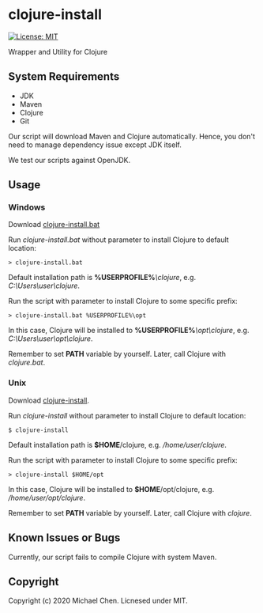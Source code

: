 # clojure-install

[![License: MIT](https://img.shields.io/badge/License-MIT-yellow.svg)](https://opensource.org/licenses/MIT)

Wrapper and Utility for Clojure

## System Requirements

* JDK
* Maven
* Clojure
* Git

Our script will download Maven and Clojure automatically. Hence, you don't need to manage dependency issue except JDK itself.

We test our scripts against OpenJDK.

## Usage

### Windows

Download [clojure-install.bat](https://raw.githubusercontent.com/cwchentw/clojure-install/master/clojure-install.bat)

Run *clojure-install.bat* without parameter to install Clojure to default location:

```
> clojure-install.bat
```

Default installation path is **%USERPROFILE%***\clojure*, e.g. *C:\Users\user\clojure*.

Run the script with parameter to install Clojure to some specific prefix:

```
> clojure-install.bat %USERPROFILE%\opt
```

In this case, Clojure will be installed to **%USERPROFILE%***\opt\clojure*, e.g. *C:\Users\user\opt\clojure*.

Remember to set **PATH** variable by yourself. Later, call Clojure with *clojure.bat*.

### Unix

Download [clojure-install](https://raw.githubusercontent.com/cwchentw/clojure-install/master/clojure-install).

Run *clojure-install* without parameter to install Clojure to default location:

```
$ clojure-install
```

Default installation path is **$HOME**/clojure, e.g. */home/user/clojure*.

Run the script with parameter to install Clojure to some specific prefix:

```
> clojure-install $HOME/opt
```

In this case, Clojure will be installed to **$HOME**/opt/clojure, e.g. */home/user/opt/clojure*.

Remember to set **PATH** variable by yourself. Later, call Clojure with *clojure*.

## Known Issues or Bugs

Currently, our script fails to compile Clojure with system Maven.

## Copyright

Copyright (c) 2020 Michael Chen. Licnesed under MIT.
